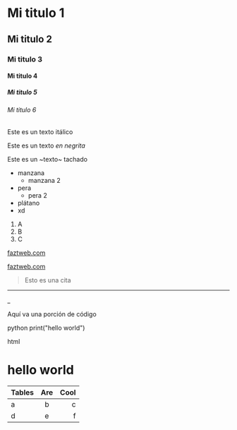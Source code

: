 <!-- CAMBIOS -->

# Mi titulo 1
## Mi titulo 2
### Mi titulo 3
#### Mi titulo 4
##### Mi titulo 5
###### Mi titulo 6

Este es un texto itálico

Este es un texto *en negrita*

Este es un ~texto~ tachado

* manzana
    * manzana 2
* pera
  * pera 2
* plátano
* xd

1. A
2. B
3. C

[faztweb.com](https://www.faztweb.com)

[faztweb.com](https://www.faztweb.com "Custom title")

> Esto es una cita

---

_

Aquí va una porción de código

python
print("hello world")


html
<h1>hello world</h1>


| Tables |  Are  | Cool |
| ------ | :---: | ---: |
| a      |   b   |    c |
| d      |   e   |    f |